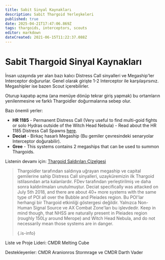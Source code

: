 ```yaml
---
title: Sabit Sinyal Kaynakları
description: Sabit Thargoid Yerleşkeleri
published: true
date: 2025-04-21T17:47:06.869Z
tags: thargoids, interceptors, scouts
editor: markdown
dateCreated: 2021-06-15T11:22:37.088Z
---
```


# Sabit Thargoid Sinyal Kaynakları
İnsan uzayında yer alan bazı kalıcı Distress Call sinyalleri ve Megaship'ler Interceptor doğururlar. Genel olarak girişte 1-2 Interceptor ile karşılaşırsınız. Megashipler ise bazen Scout içerebilirler.

Oturup kapatıp açma (ana menüye dönüp tekrar giriş yapmak) bu ortamların yenilenmesine ve farklı Thargoidler doğurmalarına sebep olur.

Bazı önemli yerler:

- **HR 1185** - Permanent Distress Call (Very useful to find multi-goid fights or solo Hydras outside of the Witch Head Nebula) - Read about the HR 1185 Distress Call Spawns [here](https://wiki.antixenoinitiative.com/en/distress-call-analysis).
- **Deciat** - Birkaç hasarlı Megaship (Bu gemiler çevresindeki senaryolar Interceptor doğurabilir).
- **Gree** - This systems contains 2 megaships that can be used to summon Thargoids.

Listenin devamı için: [Thargoid Saldırıları Çizelgesi](https://docs.google.com/spreadsheets/d/1hnJTNAwAu0fY9Asu8SgXsfpjyTFxRhW_4oPCJS5Ydv4/edit#gid=0)



> Thargoidler tarafından saldırıya uğrayan megaship ve capital gemilerine sahip Distress Call sinyalleri, uzayküremizin ilk Thargoid istilasından arta kalanlardır. FDev tarafından yerleştirilmiş ve daha sonra kaldırılmaları unutulmuştur. Deciat specifically was attacked on July 5th 2018, and there are about 40+ more systems with the same type of POI all over the Bubble and Pleiades region. Bu POI'lar herhangi bir Thargoid etkinliği göstergesi değildir. Yalnızca Non-Human Signal Source ve AX Combat Zone'ları bu işlevdedir. Keep in mind though, that NHSS are naturally present in Pleiades region (roughly 150Ly around Merope) and Witch Head Nebula, and do not necessarily mean those systems are in danger. 
> 
> {.is-info}


Liste ve Proje Lideri: CMDR Melting Cube

Destekleyenler: CMDR Aranionros Stormrage ve CMDR Darth Vader
